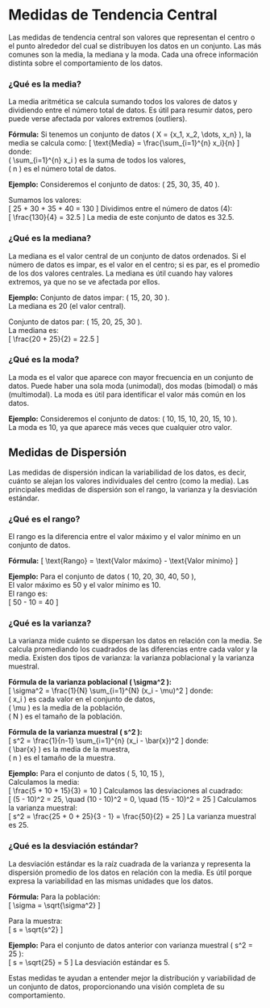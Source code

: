 
# Medidas de Tendencia Central

Las medidas de tendencia central son valores que representan el centro o el punto alrededor del cual se distribuyen los datos en un conjunto. Las más comunes son la media, la mediana y la moda. Cada una ofrece información distinta sobre el comportamiento de los datos.

### ¿Qué es la media?
La media aritmética se calcula sumando todos los valores de datos y dividiendo entre el número total de datos. Es útil para resumir datos, pero puede verse afectada por valores extremos (outliers).

__Fórmula:__
Si tenemos un conjunto de datos \( X = \{x_1, x_2, \dots, x_n\} \), la media se calcula como:
\[
\text{Media} = \frac{\sum_{i=1}^{n} x_i}{n}
\]
donde:  
\( \sum_{i=1}^{n} x_i \) es la suma de todos los valores,  
\( n \) es el número total de datos.

__Ejemplo:__
Consideremos el conjunto de datos: \( 25, 30, 35, 40 \).

Sumamos los valores:  
\[
25 + 30 + 35 + 40 = 130
\]
Dividimos entre el número de datos (4):  
\[
\frac{130}{4} = 32.5
\]
La media de este conjunto de datos es 32.5.

### ¿Qué es la mediana?
La mediana es el valor central de un conjunto de datos ordenados. Si el número de datos es impar, es el valor en el centro; si es par, es el promedio de los dos valores centrales. La mediana es útil cuando hay valores extremos, ya que no se ve afectada por ellos.

__Ejemplo:__
Conjunto de datos impar: \( 15, 20, 30 \).  
La mediana es 20 (el valor central).

Conjunto de datos par: \( 15, 20, 25, 30 \).  
La mediana es:  
\[
\frac{20 + 25}{2} = 22.5
\]
### ¿Qué es la moda?
La moda es el valor que aparece con mayor frecuencia en un conjunto de datos. Puede haber una sola moda (unimodal), dos modas (bimodal) o más (multimodal). La moda es útil para identificar el valor más común en los datos.

__Ejemplo:__
Consideremos el conjunto de datos: \( 10, 15, 10, 20, 15, 10 \).  
La moda es 10, ya que aparece más veces que cualquier otro valor.

## Medidas de Dispersión

Las medidas de dispersión indican la variabilidad de los datos, es decir, cuánto se alejan los valores individuales del centro (como la media). Las principales medidas de dispersión son el rango, la varianza y la desviación estándar.

### ¿Qué es el rango?
El rango es la diferencia entre el valor máximo y el valor mínimo en un conjunto de datos.

__Fórmula:__
\[
\text{Rango} = \text{Valor máximo} - \text{Valor mínimo}
\]

__Ejemplo:__
Para el conjunto de datos \( 10, 20, 30, 40, 50 \),  
El valor máximo es 50 y el valor mínimo es 10.  
El rango es:  
\[
50 - 10 = 40
\]

### ¿Qué es la varianza?
La varianza mide cuánto se dispersan los datos en relación con la media. Se calcula promediando los cuadrados de las diferencias entre cada valor y la media. Existen dos tipos de varianza: la varianza poblacional y la varianza muestral.

__Fórmula de la varianza poblacional \( \sigma^2 \):__  
\[
\sigma^2 = \frac{1}{N} \sum_{i=1}^{N} (x_i - \mu)^2
\]
donde:  
\( x_i \) es cada valor en el conjunto de datos,  
\( \mu \) es la media de la población,  
\( N \) es el tamaño de la población.

__Fórmula de la varianza muestral \( s^2 \):__  
\[
s^2 = \frac{1}{n-1} \sum_{i=1}^{n} (x_i - \bar{x})^2
\]
donde:  
\( \bar{x} \) es la media de la muestra,  
\( n \) es el tamaño de la muestra.

__Ejemplo:__ 
Para el conjunto de datos \( 5, 10, 15 \),  
Calculamos la media:  
\[
\frac{5 + 10 + 15}{3} = 10
\]
Calculamos las desviaciones al cuadrado:  
\[
(5 - 10)^2 = 25, \quad (10 - 10)^2 = 0, \quad (15 - 10)^2 = 25
\]
Calculamos la varianza muestral:  
\[
s^2 = \frac{25 + 0 + 25}{3 - 1} = \frac{50}{2} = 25
\]
La varianza muestral es 25.

### ¿Qué es la desviación estándar?
La desviación estándar es la raíz cuadrada de la varianza y representa la dispersión promedio de los datos en relación con la media. Es útil porque expresa la variabilidad en las mismas unidades que los datos.

__Fórmula:__
Para la población:  
\[
\sigma = \sqrt{\sigma^2}
\]

Para la muestra:  
\[
s = \sqrt{s^2}
\]

__Ejemplo:__ 
Para el conjunto de datos anterior con varianza muestral \( s^2 = 25 \):  
\[
s = \sqrt{25} = 5
\]
La desviación estándar es 5.

Estas medidas te ayudan a entender mejor la distribución y variabilidad de un conjunto de datos, proporcionando una visión completa de su comportamiento.


